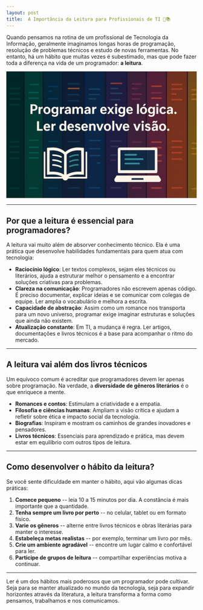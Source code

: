 ```yaml
---
layout: post
title:  A Importância da Leitura para Profissionais de TI 🧠📚
---
```


Quando pensamos na rotina de um profissional de Tecnologia da
Informação, geralmente imaginamos longas horas de programação, resolução
de problemas técnicos e estudo de novas ferramentas. No entanto, há um
hábito que muitas vezes é subestimado, mas que pode fazer toda a
diferença na vida de um programador: **a leitura**.

![A importância da leitura](/img/leitura.png)

---

## Por que a leitura é essencial para programadores?

A leitura vai muito além de absorver conhecimento técnico. Ela é uma
prática que desenvolve habilidades fundamentais para quem atua com
tecnologia:

-   **Raciocínio lógico**: Ler textos complexos, sejam eles técnicos ou
    literários, ajuda a estruturar melhor o pensamento e a encontrar
    soluções criativas para problemas.
-   **Clareza na comunicação**: Programadores não escrevem apenas
    código. É preciso documentar, explicar ideias e se comunicar com
    colegas de equipe. Ler amplia o vocabulário e melhora a escrita.
-   **Capacidade de abstração**: Assim como um romance nos transporta
    para um novo universo, programar exige imaginar estruturas e
    soluções que ainda não existem.
-   **Atualização constante**: Em TI, a mudança é regra. Ler artigos,
    documentações e livros técnicos é a base para acompanhar o ritmo do
    mercado.

---

## A leitura vai além dos livros técnicos

Um equívoco comum é acreditar que programadores devem ler apenas sobre
programação. Na verdade, a **diversidade de gêneros literários** é o que
enriquece a mente.

-   **Romances e contos**: Estimulam a criatividade e a empatia.
-   **Filosofia e ciências humanas**: Ampliam a visão crítica e ajudam a
    refletir sobre ética e impacto social da tecnologia.
-   **Biografias**: Inspiram e mostram os caminhos de grandes inovadores
    e pensadores.
-   **Livros técnicos**: Essenciais para aprendizado e prática, mas
    devem estar em equilíbrio com outros tipos de leitura.

---

## Como desenvolver o hábito da leitura?

Se você sente dificuldade em manter o hábito, aqui vão algumas dicas
práticas:

1.  **Comece pequeno** -- leia 10 a 15 minutos por dia. A constância é
    mais importante que a quantidade.
2.  **Tenha sempre um livro por perto** -- no celular, tablet ou em
    formato físico.
3.  **Varie os gêneros** -- alterne entre livros técnicos e obras
    literárias para manter o interesse.
4.  **Estabeleça metas realistas** -- por exemplo, terminar um livro por
    mês.
5.  **Crie um ambiente agradável** -- encontre um lugar calmo e
    confortável para ler.
6.  **Participe de grupos de leitura** -- compartilhar experiências
    motiva a continuar.

---

Ler é um dos hábitos mais poderosos que um programador pode cultivar.
Seja para se manter atualizado no mundo da tecnologia, seja para
expandir horizontes através da literatura, a leitura transforma a forma
como pensamos, trabalhamos e nos comunicamos.



